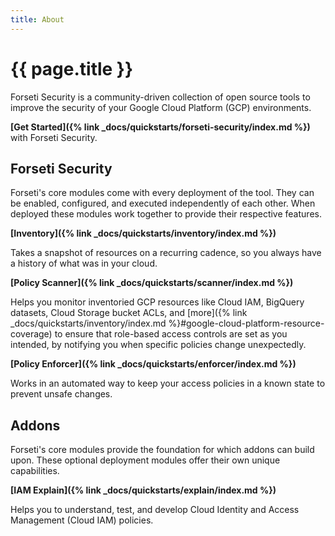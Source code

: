 ```yaml
---
title: About
---
```

# {{ page.title }}

Forseti Security is a community-driven collection of open source tools to
improve the security of your Google Cloud Platform (GCP) environments.

**[Get Started]({% link _docs/quickstarts/forseti-security/index.md %})** with
Forseti Security.

## Forseti Security

Forseti's core modules come with every deployment of the tool. They can be
enabled, configured, and executed independently of each other. When deployed
these modules work together to provide their respective features.

**[Inventory]({% link _docs/quickstarts/inventory/index.md %})**

Takes a snapshot of resources on a recurring cadence, so you always have a
history of what was in your cloud.

**[Policy Scanner]({% link _docs/quickstarts/scanner/index.md %})**

Helps you monitor inventoried GCP resources like Cloud IAM,
BigQuery datasets, Cloud Storage bucket ACLs, and
[more]({% link _docs/quickstarts/inventory/index.md %}#google-cloud-platform-resource-coverage)
to ensure that role-based access controls are set as you intended, by
notifying you when specific policies change unexpectedly.

**[Policy Enforcer]({% link _docs/quickstarts/enforcer/index.md %})**

Works in an automated way to keep your access policies in a known state to
prevent unsafe changes.

## Addons 

Forseti's core modules provide the foundation for which addons can build upon.
These optional deployment modules offer their own unique capabilities.

**[IAM Explain]({% link _docs/quickstarts/explain/index.md %})**

Helps you to understand, test, and develop Cloud Identity and Access Management
(Cloud IAM) policies.
